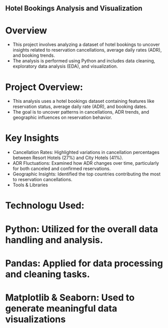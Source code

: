 ## Hotel Bookings Analysis and Visualization
# Overview
- This project involves analyzing a dataset of hotel bookings to uncover insights related to reservation cancellations, average daily rates (ADR), and booking trends. 
- The analysis is performed using Python and includes data cleaning, exploratory data analysis (EDA), and visualization.

# Project Overview:
- This analysis uses a hotel bookings dataset containing features like reservation status, average daily rate (ADR), and booking dates.
- The goal is to uncover patterns in cancellations, ADR trends, and geographic influences on reservation behavior.

# Key Insights

- Cancellation Rates: Highlighted variations in cancellation percentages between Resort Hotels (27%) and City Hotels (41%).
- ADR Fluctuations: Examined how ADR changes over time, particularly for both canceled and confirmed reservations.
- Geographic Insights: Identified the top countries contributing the most to reservation cancellations.
- Tools & Libraries

# Technologu Used:
# Python: Utilized for the overall data handling and analysis.
# Pandas:  Applied for data processing and cleaning tasks.
# Matplotlib & Seaborn:  Used to generate meaningful data visualizations
